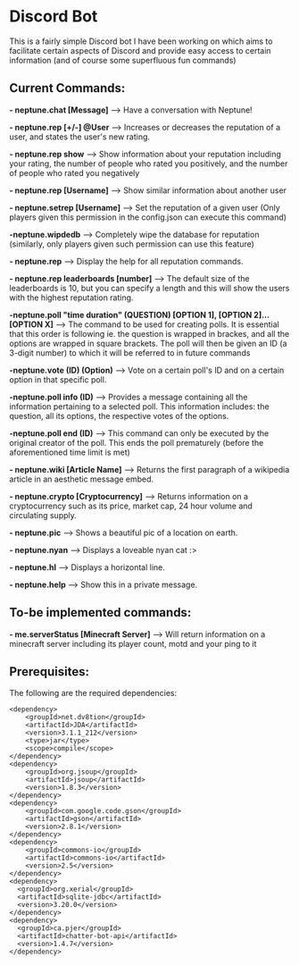 # Discord Bot
This is a fairly simple Discord bot I have been working on which aims to facilitate certain aspects of Discord and provide easy access to certain information (and of course some superfluous fun commands)


## **Current Commands:**

**- neptune.chat [Message]** --> Have a conversation with Neptune!

**- neptune.rep [+/-] @User** --> Increases or decreases the reputation of a user, and states the user's new rating.

**- neptune.rep show** --> Show information about your reputation including your rating, the number of people who rated you positively, and the number of people who rated you negatively

**- neptune.rep [Username]** --> Show similar information about another user

**- neptune.setrep [Username]** --> Set the reputation of a given user (Only players given this permission in the config.json can execute this command)

**-neptune.wipdedb** --> Completely wipe the database for reputation (similarly, only players given such permission can use this feature)

**- neptune.rep** --> Display the help for all reputation commands.

**- neptune.rep leaderboards [number]** --> The default size of the leaderboards is 10, but you can specify a length and this will show the users with the highest reputation rating.

**-neptune.poll "time duration" (QUESTION) [OPTION 1], [OPTION 2]... [OPTION X]** --> The command to be used for creating polls. It is essential that this order is following ie. the question is wrapped in brackes, and all the options are wrapped in square brackets. The poll will then be given an ID (a 3-digit number) to which it will be referred to in future commands

**-neptune.vote (ID) (Option)** --> Vote on a certain poll's ID and on a certain option in that specific poll.

**-neptune.poll info (ID)** --> Provides a message containing all the information pertaining to a selected poll. This information includes: the question, all its options, the respective votes of the options.

**-neptune.poll end (ID)** --> This command can only be executed by the original creator of the poll. This ends the poll prematurely (before the aforementioned time limit is met)

**- neptune.wiki [Article Name]** --> Returns the first paragraph of a wikipedia article in an aesthetic message embed.

**- neptune.crypto [Cryptocurrency]** --> Returns information on a cryptocurrency such as its price, market cap, 24 hour volume and circulating supply.

**- neptune.pic** --> Shows a beautiful pic of a location on earth.

**- neptune.nyan** --> Displays a loveable nyan cat :>

**- neptune.hl** --> Displays a horizontal line.

**- neptune.help** --> Show this in a private message.


## **To-be implemented commands:**
**- me.serverStatus [Minecraft Server]** --> Will return information on a minecraft server including its player count, motd and your ping to it


## **Prerequisites:**
The following are the required dependencies:
```maven
<dependency>
    <groupId>net.dv8tion</groupId>
    <artifactId>JDA</artifactId>
    <version>3.1.1_212</version>
    <type>jar</type>
    <scope>compile</scope>
</dependency>
<dependency>
    <groupId>org.jsoup</groupId>
    <artifactId>jsoup</artifactId>
    <version>1.8.3</version>
</dependency>
<dependency>
    <groupId>com.google.code.gson</groupId>
    <artifactId>gson</artifactId>
    <version>2.8.1</version>
</dependency>
<dependency>
    <groupId>commons-io</groupId>
    <artifactId>commons-io</artifactId>
    <version>2.5</version>
</dependency>
<dependency>
  <groupId>org.xerial</groupId>
  <artifactId>sqlite-jdbc</artifactId>
  <version>3.20.0</version>
</dependency>
<dependency>
  <groupId>ca.pjer</groupId>
  <artifactId>chatter-bot-api</artifactId>
  <version>1.4.7</version>
</dependency>
```

